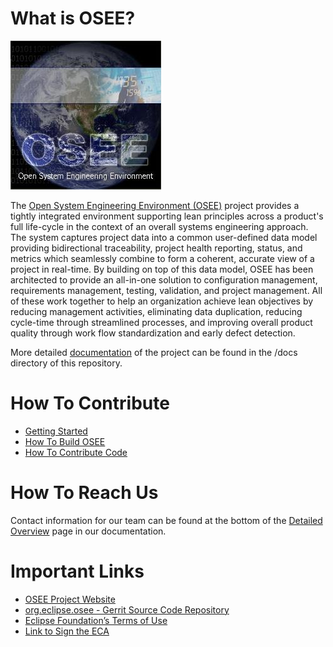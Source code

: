 # What is OSEE?
![osee.jpg](/docs/images/osee.jpg "osee.jpg")

The [Open System Engineering Environment (OSEE)](https://eclipse.dev/osee/) project provides a tightly
integrated environment supporting lean principles across a product's
full life-cycle in the context of an overall systems engineering
approach. The system captures project data into a common user-defined
data model providing bidirectional traceability, project health
reporting, status, and metrics which seamlessly combine to form a
coherent, accurate view of a project in real-time. By building on top of
this data model, OSEE has been architected to provide an all-in-one
solution to configuration management, requirements management, testing,
validation, and project management. All of these work together to help
an organization achieve lean objectives by reducing management
activities, eliminating data duplication, reducing cycle-time through
streamlined processes, and improving overall product quality through
work flow standardization and early defect detection.

More detailed [documentation](/docs/OSEE.md) of the project can be found in
the /docs directory of this repository.

# How To Contribute
- [Getting Started](/docs/OSEE/Users_Guide/Getting_Started.md)
- [How To Build OSEE](/docs/OSEE/Developers_Guide/How_To_Build_OSEE.md)
- [How To Contribute Code](/docs/OSEE/Developers_Guide/How_To_Contribute_Code.md)

# How To Reach Us
Contact information for our team can be found at the bottom of the [Detailed Overview](/docs/OSEE/Detailed_Overview.md)
page in our documentation.

# Important Links

- [OSEE Project Website](https://eclipse.dev/osee/)
- [org.eclipse.osee -  Gerrit Source Code Repository](https://git.eclipse.org/r/plugins/gitiles/osee/org.eclipse.osee)
- [Eclipse Foundation’s Terms of Use](https://www.eclipse.org/legal/termsofuse.php)
- [Link to Sign the ECA](https://www.eclipse.org/legal/ECA.php)